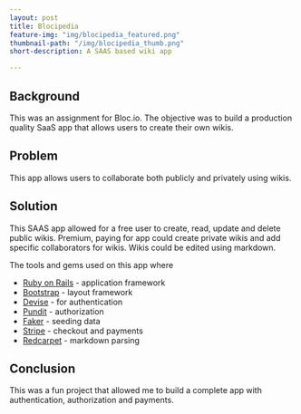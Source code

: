 ```yaml
---
layout: post
title: Blocipedia
feature-img: "img/blocipedia_featured.png"
thumbnail-path: "/img/blocipedia_thumb.png"
short-description: A SAAS based wiki app

---
```

## Background

This was an assignment for Bloc.io. The objective was to build a production quality SaaS app that allows users to create their own wikis.

## Problem

This app allows users to collaborate both publicly and privately using wikis.

## Solution

This SAAS app allowed for a free user to create, read, update and delete public wikis. Premium, paying for app could create private wikis and add specific collaborators for wikis. Wikis could be edited using markdown.

The tools and gems used on this app where

* [Ruby on Rails](http://rubyonrails.org/) - application framework
* [Bootstrap](http://getbootstrap.com/) - layout framework
* [Devise](https://github.com/plataformatec/devise) - for authentication
* [Pundit](https://github.com/elabs/pundit) - authorization
* [Faker](https://github.com/stympy/faker) - seeding data
* [Stripe](https://stripe.com/) - checkout and payments
* [Redcarpet](https://github.com/vmg/redcarpet) - markdown parsing

## Conclusion

This was a fun project that allowed me to build a complete app with authentication, authorization and payments. 
